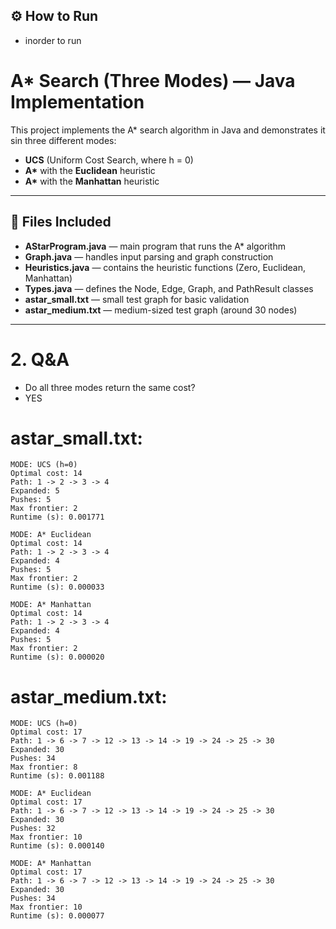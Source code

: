 ## ⚙️ How to Run
- inorder to run

# A* Search (Three Modes) — Java Implementation

This project implements the A* search algorithm in Java and demonstrates it sin three different modes:
- **UCS** (Uniform Cost Search, where h = 0)
- **A\*** with the **Euclidean** heuristic
- **A\*** with the **Manhattan** heuristic

---

## 📁 Files Included

- **AStarProgram.java** — main program that runs the A* algorithm
- **Graph.java** — handles input parsing and graph construction
- **Heuristics.java** — contains the heuristic functions (Zero, Euclidean, Manhattan)
- **Types.java** — defines the Node, Edge, Graph, and PathResult classes
- **astar_small.txt** — small test graph for basic validation
- **astar_medium.txt** — medium-sized test graph (around 30 nodes)

---

# 2. Q&A
- Do all three modes return the same cost?
- YES
# astar_small.txt:

~~~
MODE: UCS (h=0)
Optimal cost: 14
Path: 1 -> 2 -> 3 -> 4
Expanded: 5
Pushes: 5
Max frontier: 2
Runtime (s): 0.001771

MODE: A* Euclidean
Optimal cost: 14
Path: 1 -> 2 -> 3 -> 4
Expanded: 4
Pushes: 5
Max frontier: 2
Runtime (s): 0.000033

MODE: A* Manhattan
Optimal cost: 14
Path: 1 -> 2 -> 3 -> 4
Expanded: 4
Pushes: 5
Max frontier: 2
Runtime (s): 0.000020
~~~

# astar_medium.txt:

~~~
MODE: UCS (h=0)
Optimal cost: 17
Path: 1 -> 6 -> 7 -> 12 -> 13 -> 14 -> 19 -> 24 -> 25 -> 30
Expanded: 30
Pushes: 34
Max frontier: 8
Runtime (s): 0.001188

MODE: A* Euclidean
Optimal cost: 17
Path: 1 -> 6 -> 7 -> 12 -> 13 -> 14 -> 19 -> 24 -> 25 -> 30
Expanded: 30
Pushes: 32
Max frontier: 10
Runtime (s): 0.000140

MODE: A* Manhattan
Optimal cost: 17
Path: 1 -> 6 -> 7 -> 12 -> 13 -> 14 -> 19 -> 24 -> 25 -> 30
Expanded: 30
Pushes: 34
Max frontier: 10
Runtime (s): 0.000077

~~~


